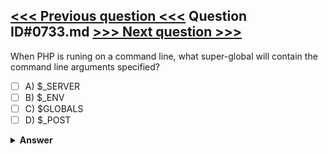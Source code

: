 [<<< Previous question <<<](0732.md)   Question ID#0733.md   [>>> Next question >>>](0734.md)
---

When PHP is runing on a command line, what super-global will contain the command line arguments specified?

- [ ] A) $_SERVER
- [ ] B) $_ENV
- [ ] C) $GLOBALS
- [ ] D) $_POST

<details><summary><b>Answer</b></summary>
<p>
  Answer: <strong>A</strong>
</p>
</details>
